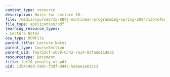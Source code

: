 ```yaml
---
content_type: resource
description: Notes for Lecture 10.
file: /media/courses/15-084j-nonlinear-programming-spring-2004/13b4c46d590cf3df94475e0ae1a815c3_lec10_penalty_mt.pdf
file_type: application/pdf
learning_resource_types:
- Lecture Notes
ocw_type: OCWFile
parent_title: Lecture Notes
parent_type: CourseSection
parent_uid: fea752cf-ab50-6c42-7a14-03fade11d0a5
resourcetype: Document
title: lec10_penalty_mt.pdf
uid: 13b4c46d-590c-f3df-9447-5e0ae1a815c3
---
```


